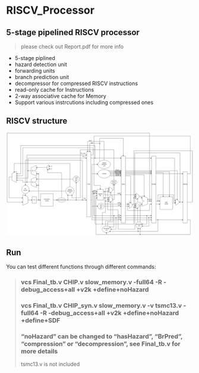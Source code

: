# RISCV_Processor
## 5-stage pipelined RISCV processor
> please check out Report.pdf for more info
* 5-stage piplined
* hazard detection unit
* forwarding units
* branch prediction unit
* decompressor for compressed RISCV instructions
* read-only cache for Instructions
* 2-way associative cache for Memory
* Support various instrcutions including compressed ones
## RISCV structure
![](RISCV_structure.jpg)
## Run
You can test different functions through different commands:
> ### vcs Final_tb.v CHIP.v slow_memory.v -full64 -R -debug_access+all +v2k +define+noHazard
> ### vcs Final_tb.v CHIP_syn.v slow_memory.v -v tsmc13.v -full64 -R -debug_access+all +v2k +define+noHazard +define+SDF
> ### “noHazard” can be changed to “hasHazard”, “BrPred”, “compression” or “decompression”, see Final_tb.v for more details
> tsmc13.v is not included
